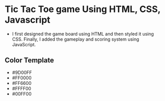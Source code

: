 <H1>Tic Tac Toe game Using HTML, CSS, Javascript</H1>

<ul>
    <li> I first designed the game board using HTML and then styled it using CSS. Finally, I added the gameplay and scoring system using JavaScript.</li>
</ul>

<H2>Color Template</H2>
<ul>
    <li>#9D00FF</li>
    <li>#FF0000</li>
    <li>#FF6600</li>
    <li>#FFFF00</li>
    <li>#00FF00</li>
</ul>
